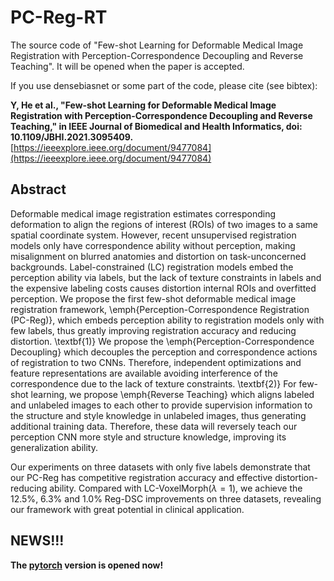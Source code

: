 # PC-Reg-RT
The source code of "Few-shot Learning for Deformable Medical Image Registration with Perception-Correspondence Decoupling and Reverse Teaching". It will be opened when the paper is accepted.

If you use densebiasnet or some part of the code, please cite (see bibtex):

**Y, He et al., "Few-shot Learning for Deformable Medical Image Registration with Perception-Correspondence Decoupling and Reverse Teaching," in IEEE Journal of Biomedical and Health Informatics, doi: 10.1109/JBHI.2021.3095409.** [https://ieeexplore.ieee.org/document/9477084](https://ieeexplore.ieee.org/document/9477084)

## Abstract

Deformable medical image registration estimates corresponding deformation to align the regions of interest (ROIs) of two images to a same spatial coordinate system. However, recent unsupervised registration models only have correspondence ability without perception, making misalignment on blurred anatomies and distortion on task-unconcerned backgrounds. Label-constrained (LC) registration models embed the perception ability via labels, but the lack of texture constraints in labels and the expensive labeling costs causes distortion internal ROIs and overfitted perception. We propose the first few-shot deformable medical image registration framework, \emph{Perception-Correspondence Registration (PC-Reg)}, which embeds perception ability to registration models only with few labels, thus greatly improving registration accuracy and reducing distortion. \textbf{1)} We propose the \emph{Perception-Correspondence Decoupling} which decouples the perception and correspondence actions of registration to two CNNs. Therefore, independent optimizations and feature representations are available avoiding interference of the correspondence due to the lack of texture constraints. \textbf{2)} For few-shot learning, we propose \emph{Reverse Teaching} which aligns labeled and unlabeled images to each other to provide supervision information to the structure and style knowledge in unlabeled images, thus generating additional training data. Therefore, these data will reversely teach our perception CNN more style and structure knowledge, improving its generalization ability.

Our experiments on three datasets with only five labels demonstrate that our PC-Reg has competitive registration accuracy and effective distortion-reducing ability. Compared with LC-VoxelMorph($\lambda=1$), we achieve the $12.5\%$, $6.3\%$ and $1.0\%$ Reg-DSC improvements on three datasets, revealing our framework with great potential in clinical application.

## NEWS!!!

**The [pytorch](https://github.com/YutingHe-list/PC-Reg-RT/tree/main/pytorch) version is opened now!**
